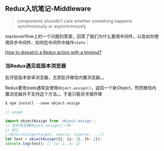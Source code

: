 ## Redux入坑笔记-Middleware

> components shouldn’t care whether something happens synchronously or asynchronously

stackoverflow上的一个问题的答案，回答了我们为什么要用中间件，以及如何使用异步中间件、如何在中间件中操作`state`：

[How to dispatch a Redux action with a timeout?](http://stackoverflow.com/questions/35411423/how-to-dispatch-a-redux-action-with-a-timeout/35415559#35415559)

### 当Redux遇见低版本浏览器

批评低版本安卓浏览器，尤其批评微信内置浏览器。。

Redux更改state通常会使用`Object.assign()`，返回一个新Object，然而微信内置浏览器并不支持这个方法。。于是只能另寻插件喽

```javascript
$ npm install --save object-assign

// usage

import objectAssign from 'object-assign';
// 还好用法跟Object.assign()一样
// API
//objectAssign(target, source, [source, ...])
let test = objectAssign({}, {a: 1}, {b: 2});
console.log(test); // {a: 1, b: 2}
```